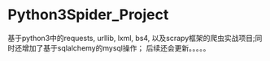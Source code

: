 # Python3Spider_Project
基于python3中的requests, urllib, lxml, bs4, 以及scrapy框架的爬虫实战项目;同时还增加了基于sqlalchemy的mysql操作；
后续还会更新。。。。。
